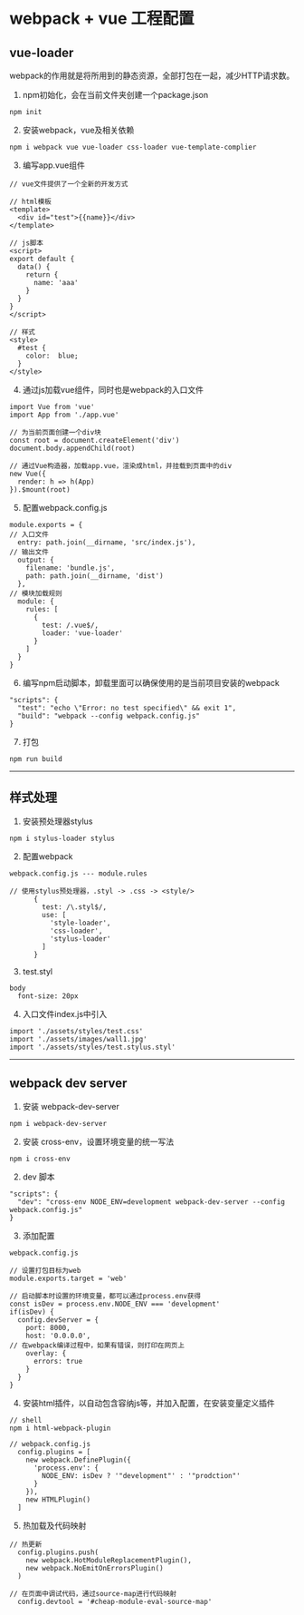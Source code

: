 
# webpack + vue 工程配置

## vue-loader

webpack的作用就是将所用到的静态资源，全部打包在一起，减少HTTP请求数。

1. npm初始化，会在当前文件夹创建一个package.json
```
npm init
```

2. 安装webpack，vue及相关依赖
```
npm i webpack vue vue-loader css-loader vue-template-complier
```

3. 编写app.vue组件
```
// vue文件提供了一个全新的开发方式

// html模板
<template>
  <div id="test">{{name}}</div>
</template>

// js脚本
<script>
export default {
  data() {
    return {
      name: 'aaa'
    }
  }
}
</script>

// 样式
<style>
  #test {
    color:  blue;
  }
</style>
```

4. 通过js加载vue组件，同时也是webpack的入口文件
```
import Vue from 'vue'
import App from './app.vue'

// 为当前页面创建一个div块
const root = document.createElement('div')
document.body.appendChild(root)

// 通过Vue构造器，加载app.vue，渲染成html，并挂载到页面中的div
new Vue({
  render: h => h(App)
}).$mount(root)
```

5. 配置webpack.config.js
```
module.exports = {
// 入口文件
  entry: path.join(__dirname, 'src/index.js'),
// 输出文件
  output: {
    filename: 'bundle.js',
    path: path.join(__dirname, 'dist')
  },
// 模块加载规则
  module: {
    rules: [
      {
        test: /.vue$/,
        loader: 'vue-loader'
      }
    ]
  }
}
```

6. 编写npm启动脚本，卸载里面可以确保使用的是当前项目安装的webpack
```
"scripts": {
  "test": "echo \"Error: no test specified\" && exit 1",
  "build": "webpack --config webpack.config.js"
}
```

7. 打包
```
npm run build
```

---

## 样式处理

1. 安装预处理器stylus
```
npm i stylus-loader stylus
```

2. 配置webpack
```
webpack.config.js --- module.rules

// 使用stylus预处理器，.styl -> .css -> <style/>
      {
        test: /\.styl$/,
        use: [
          'style-loader',
          'css-loader',
          'stylus-loader'
        ]
      }
```

3. test.styl
```
body
  font-size: 20px
```

4. 入口文件index.js中引入
```
import './assets/styles/test.css'
import './assets/images/wall1.jpg'
import './assets/styles/test.stylus.styl'
```

---

## webpack dev server

1. 安装 webpack-dev-server
```
npm i webpack-dev-server
```

2. 安装 cross-env，设置环境变量的统一写法
```
npm i cross-env
```

2. dev 脚本
```
"scripts": {
  "dev": "cross-env NODE_ENV=development webpack-dev-server --config webpack.config.js"
}
```

3. 添加配置
```
webpack.config.js

// 设置打包目标为web
module.exports.target = 'web'

// 启动脚本时设置的环境变量，都可以通过process.env获得
const isDev = process.env.NODE_ENV === 'development'
if(isDev) {
  config.devServer = {
    port: 8000,
    host: '0.0.0.0',
// 在webpack编译过程中，如果有错误，则打印在网页上 
    overlay: {
      errors: true
    }
  }
}
```

4. 安装html插件，以自动包含容纳js等，并加入配置，在安装变量定义插件
```
// shell
npm i html-webpack-plugin

// webpack.config.js
  config.plugins = [
    new webpack.DefinePlugin({
      'process.env': {
        NODE_ENV: isDev ? '"development"' : '"prodction"'
      }
    }),
    new HTMLPlugin()
  ]
```

5. 热加载及代码映射
```
// 热更新
  config.plugins.push(
    new webpack.HotModuleReplacementPlugin(),
    new webpack.NoEmitOnErrorsPlugin()
  )
  
// 在页面中调试代码，通过source-map进行代码映射
  config.devtool = '#cheap-module-eval-source-map'
```
